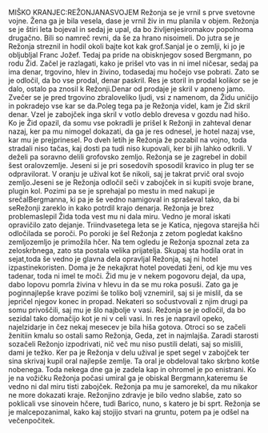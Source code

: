 MIŠKO KRANJEC:REŽONJANASVOJEM
Režonja se je vrnil s prve svetovne vojne. Žena ga je bila vesela, dase je vrnil živ in mu planila v objem. Režonja   se   je  štiri   leta   bojeval   in   sedaj   je   upal,   da   bo  življenjesiromakov popolnoma drugačno. Bili so namreč revni, da še za hrano nisoimeli. Do jutra se je Režonja streznil in hodil okoli bajte kot kak grof.Sanjal je o zemlji, ki jo je obljubljal Franc Jožef. Tedaj pa pride na obisknjegov sosed Bergmann, po rodu Žid. Začel je razlagati, kako je prišel vto vas in ni imel ničesar, sedaj pa ima denar, trgovino, hlev in živino, todasedaj mu hočejo vse pobrati. Zato se je odločil, da bo vse prodal, denar paskril. Res je storil in prodal kolikor se je dalo, ostalo pa znosil k Režonji.Denar od prodaje je skril v apneno jamo. Zvečer se je pred trgovino zbraloveliko ljudi, vsi z namenom, da Židu uničijo in pokradejo vse kar se da.Poleg tega pa je Režonja videl, kam je Žid skril denar. Vzel je zabojček inga skril v votlo deblo drevesa v gozdu nad hišo. Ko je Žid opazil, da somu vse pokradli je prišel k Režonji in zahteval denar nazaj, ker pa mu nimogel dokazati, da ga je res odnesel, je hotel nazaj vse, kar mu je prejprinesel. Po dveh letih je Režonja že pozabil na vojno, toda stradali niso tačas, kaj dosti pa tudi niso kupovali, ker bi jih lahko odkrili. V deželi pa soravno delili grofovsko zemljo. Režonja se je zagrebel in dobil šest oralovzemlje. Jeseni si je pri sosedovih sposodil kravico in plug ter se odpravilorat. V oranju je užival kot še nikoli, saj je takrat prvič oral svojo zemljo.Jeseni se je Režonja odločil seči v zabojček in si kupiti svoje brane, plugin   kol.   Pozimi   pa   se   je   sprehajal   po   mestu   in   med   nakupi   je   srečalBergmanna,   ki   pa   je  še   vedno   namigoval   in   spraševal   tako,   da   bi   seRežonji zareklo in kako potrdil krajo denarja. Režonja je brez problemaslepil Žida toda vest mu ni dala miru. Vedno je moral iskati opravičilo zato dejanje. Triindvasetega leta se je Katica, njegova starejša hči odločilada se poroči. Po poroki je šel Režonja z zetom pogledat kakšno zemljozemljo je primožila hčer. Na tem ogledu je Režonja spoznal zeta za zeloskrbnega, zato sta postala velika prijatelja. Skupaj sta hodila orat in sejat,toda  še   vedno   je   glavna   dela   opravljal   Režonja,   saj   ni   hotel   izpastinekoristen. Doma je že nekajkrat hotel povedati ženi, od kje mu ves tadenar, toda ni imel te moči. Žid mu je v nekem pogovoru dejal, da upa, dabo lopovu pomrla živina v hlevu in da se mu roka posuši. Zato ga je poginnajlepše krave pozimi še toliko bolj vznemiril, saj si je mislil, da se jepričel njegov konec in propad. Nekateri so sočustvovali z njim drugi pa somu privoščili, saj mu je šlo najbolje v vasi. Režonja se je odločil, da bo
sezidal tako domačijo kot je ni v celi vasi. In res je napravil opeko, najelzidarje in čez nekaj mesecev je bila hiša gotova. Otroci so se začeli ženitiin kmalu so ostali samo Režonja, Geda, zet in najmlajša. Zaradi starosti sozačeli Režonjo izpodrivati, nič več mu niso pustili delati, saj so mislili, dami je težko. Ker pa je Režonja v delu užival je spet segel v zabojček ter sina skrivaj kupil oral najlepše zemlje. Ta oral je obdeloval tako skrbno kotše   nobenega.   Toda   nekega   dne   ga   je   zadela   kap   in   ohromel   je   po   enistrani. Ko je na vožičku Režonja počasi umiral ga je obiskal Bergmann,kateremu  še   vedno   ni  dal   miru  tisti   zabojček.   Režonja   pa   mu  je   samorekel, da mu nikakor ne more dokazati kraje. Režonjino zdravje je bilo vedno slabše, zato so poklicali vse sinovein   hčere,   tudi   Barico,   nuno,   s   katero   je   bi   sprt.   Režonja   se   je   malcepozanimal, kako kaj stojijo stvari na gruntu, potem pa je odšel na večenpočitek. 
